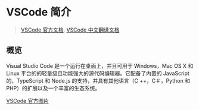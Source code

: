# VSCode 简介

> [VSCode 官方文档](https://code.visualstudio.com/docs), [VSCode 中文翻译文档](https://jeasonstudio.gitbooks.io/vscode-cn-doc/content/)

## 概览

Visual Studio Code 是一个运行在桌面上，并且可用于 Windows，Mac OS X 和 Linux 平台的的轻量级且功能强大的源代码编辑器。它配备了内置的 JavaScript 的，TypeScript 和 Node.js 的支持，并具有其他语言（C ++，C＃，Python 和 PHP）的扩展以及一个丰富的生态系统。

[VSCode 官方图片](https://code.visualstudio.com/assets/home/home-screenshot-win.png)
